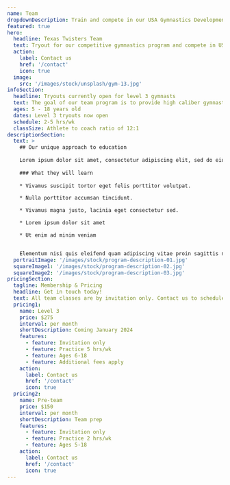 ```yaml
---
name: Team
dropdownDescription: Train and compete in our USA Gymnastics Development Program.
featured: true
hero:
  headline: Texas Twisters Team
  text: Tryout for our competitive gymnastics program and compete in USAG regulated meets in cities all across Texas.
  action:
    label: Contact us
    href: '/contact'
    icon: true
  image:
    src: '/images/stock/unsplash/gym-13.jpg'
infoSection:
  headline: Tryouts currently open for level 3 gymnasts
  text: The goal of our team program is to provide high caliber gymnasts the opportunity to refine and display their skills on national platform.
  ages: 5 - 18 years old
  dates: Level 3 tryouts now open
  schedule: 2-5 hrs/wk
  classSize: Athlete to coach ratio of 12:1
descriptionSection:
  text: >
    ## Our unique approach to education
            
    Lorem ipsum dolor sit amet, consectetur adipiscing elit, sed do eiusmod tempor incididunt ut labore et dolore magna aliqua. Nisl pretium fusce id velit ut. Id porta nibh venenatis cras sed felis eget velit. Ut morbi tincidunt augue interdum velit. Ipsum faucibus vitae aliquet nec ullamcorper sit amet. Viverra orci sagittis eu volutpat odio facilisis mauris. Diam quis enim lobortis scelerisque fermentum. Viverra mauris in aliquam sem fringilla. 
        
    ### What they will learn
          
    * Vivamus suscipit tortor eget felis porttitor volutpat.

    * Nulla porttitor accumsan tincidunt.

    * Vivamus magna justo, lacinia eget consectetur sed.

    * Lorem ipsum dolor sit amet

    * Ut enim ad minim veniam


    Elementum nisi quis eleifend quam adipiscing vitae proin sagittis nisl. Viverra vitae congue eu consequat ac felis donec et odio. Euismod nisi porta lorem mollis aliquam ut porttitor. Sed nisi lacus sed viverra tellus. Augue lacus viverra vitae congue eu consequat ac felis donec. Elementum pulvinar etiam non quam lacus. Ut venenatis tellus in metus vulputate. Ultrices dui sapien eget mi proin sed libero enim. Id velit ut tortor pretium viverra suspendisse.
  portraitImage: '/images/stock/program-description-01.jpg'
  squareImage1: '/images/stock/program-description-02.jpg'
  squareImage2: '/images/stock/program-description-03.jpg'
pricingSection:
  tagline: Membership & Pricing
  headline: Get in touch today!
  text: All team classes are by invitation only. Contact us to schedule a free evaluation!
  pricing1:
    name: Level 3
    price: $275
    interval: per month
    shortDescription: Coming January 2024
    features:
      - feature: Invitation only
      - feature: Practice 5 hrs/wk
      - feature: Ages 6-18
      - feature: Additional fees apply
    action:
      label: Contact us
      href: '/contact'
      icon: true
  pricing2:
    name: Pre-team
    price: $150
    interval: per month
    shortDescription: Team prep
    features:
      - feature: Invitation only
      - feature: Practice 2 hrs/wk
      - feature: Ages 5-18
    action:
      label: Contact us
      href: '/contact'
      icon: true
---
```

